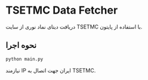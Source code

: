 # TSETMC Data Fetcher

دریافت دیتای نماد نوری از سایت TSETMC با استفاده از پایتون.

## نحوه اجرا

```bash
python main.py
```

نیازمند IP ایران جهت اتصال به TSETMC.
